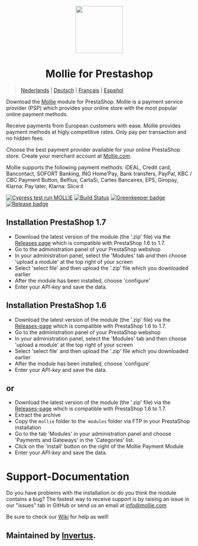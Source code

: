 <p align="center">
  <img src="https://framerusercontent.com/images/nZbkYqzNfjeTaOidYm2CXg3vvDA.png" height="128"/>
</p>
<h1 align="center">Mollie for Prestashop</h1>

> [Nederlands](README_NL.md) | [Deutsch](README_DE.md) | [Français](README_FR.md) | [Español](README_ES.md)

Download the [Mollie](https://www.mollie.com/) module for PrestaShop. Mollie is a payment service provider (PSP) which provides your online store with the most popular online payment methods. 

Receive payments from European customers with ease. Mollie provides payment methods at higly competitive rates. Only pay per transaction and no hidden fees.

Choose the best payment provider available for your online PrestaShop store. Create your merchant account at [Mollie.com](https://www.mollie.com/). 

Mollie supports the following payment methods: iDEAL, Credit card, Bancontact, SOFORT Banking, ING Home’Pay, Bank transfers, PayPal, KBC / CBC Payment Button, Belfius, CartaSi, Cartes Bancaires, EPS, Giropay, Klarna: Pay later, Klarna: Slice it

[![Cypress test run MOLLIE](https://github.com/mollie/PrestaShop1.7/actions/workflows/E2E_On_PR.yml/badge.svg?branch=e2e-check-1&event=pull_request)](https://github.com/mollie/PrestaShop1.7/actions/workflows/E2E_On_PR.yml)
[![Build Status](https://travis-ci.org/mollie/PrestaShop.svg?branch=master)](https://travis-ci.org/mollie/PrestaShop)
[![Greenkeeper badge](https://badges.greenkeeper.io/mollie/PrestaShop.svg)](https://greenkeeper.io/)
[![Release badge](https://img.shields.io/github/release/mollie/PrestaShop.svg)](https://github.com/mollie/PrestaShop/releases/latest)

## Installation PrestaShop 1.7 ##

* Download the latest version of the module (the '.zip' file) via the [Releases page](https://github.com/mollie/Prestashop/releases) which is compatible 
with PrestaShop 1.6 to 1.7.
* Go to the administration panel of your PrestaShop webshop
* In your administration panel, select the 'Modules' tab and then choose 'upload a module' at the top right of your screen
* Select 'select file' and then upload the '.zip' file which you downloaded earlier
* After the module has been installed, choose 'configure'
* Enter your _API-key_ and save the data.

## Installation PrestaShop 1.6 ##

* Download the latest version of the module (the '.zip' file) via the [Releases-page](https://github.com/mollie/Prestashop/releases) which is compatible 
with PrestaShop 1.6 to 1.7.
* Go to the administration panel of your PrestaShop webshop
* In your administration panel, select the 'Modules' tab and then choose 'upload a module' at the top right of your screen
* Select 'select file' and then upload the '.zip' file which you downloaded earlier
* After the module has been installed, choose 'configure'
* Enter your _API-key_ and save the data.

## or ##

* Download the latest version of the module (the '.zip' file) via the [Releases-page](https://github.com/mollie/Prestashop/releases) which is compatible 
with PrestaShop 1.6 to 1.7.
* Extract the archive
* Copy the `mollie` folder to the` modules` folder via FTP in your PrestaShop installation
* Go to the tab 'Modules' in your administration panel and choose 'Payments and Gateways' in the 'Categories' list.
* Click on the 'install' button on the right of the Mollie Payment Module
* Enter your _API-key_ and save the data.



# Support-Documentation #

Do you have problems with the installation or do you think the module contains a bug? The fastest way to receive support is by raising an issue in our "issues" tab in GitHub or send us an email at info@mollie.com

Be sure to check our [Wiki](https://github.com/mollie/PrestaShop/wiki) for help as well!


## Maintained by [Invertus](https://www.invertus.eu/). ##

